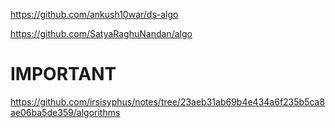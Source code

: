 https://github.com/ankush10war/ds-algo


https://github.com/SatyaRaghuNandan/algo


# IMPORTANT
https://github.com/irsisyphus/notes/tree/23aeb31ab69b4e434a6f235b5ca8ae06ba5de359/algorithms

